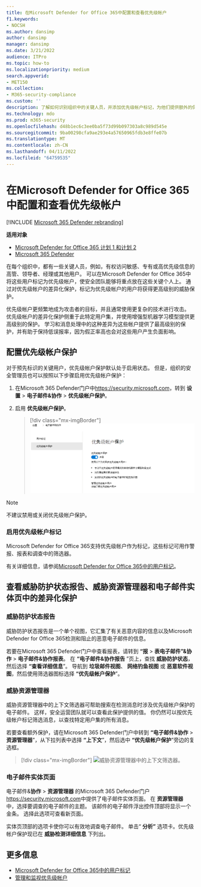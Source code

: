 ```yaml
---
title: 在Microsoft Defender for Office 365中配置和查看优先级帐户
f1.keywords:
- NOCSH
ms.author: dansimp
author: dansimp
manager: dansimp
ms.date: 3/21/2022
audience: ITPro
ms.topic: how-to
ms.localizationpriority: medium
search.appverid:
- MET150
ms.collection:
- M365-security-compliance
ms.custom: ''
description: 了解如何识别组织中的关键人员，并添加优先级帐户标记，为他们提供额外的保护。
ms.technology: mdo
ms.prod: m365-security
ms.openlocfilehash: d48b1ec6c3ee0ba5f73d99b097303a8c989d545e
ms.sourcegitcommit: 9ba00298cfa9ae293e4a57650965fdb3e8ffe07b
ms.translationtype: MT
ms.contentlocale: zh-CN
ms.lasthandoff: 04/11/2022
ms.locfileid: "64759535"
---
```

# <a name="configure-and-review-priority-accounts-in-microsoft-defender-for-office-365"></a>在Microsoft Defender for Office 365中配置和查看优先级帐户

[!INCLUDE [Microsoft 365 Defender rebranding](../includes/microsoft-defender-for-office.md)]

**适用对象**
- [Microsoft Defender for Office 365 计划 1 和计划 2](defender-for-office-365.md)
- [Microsoft 365 Defender](../defender/microsoft-365-defender.md)

在每个组织中，都有一些关键人员，例如，有权访问敏感、专有或高优先级信息的高管、领导者、经理或其他用户。 可以在Microsoft Defender for Office 365中将这些用户标记为优先级帐户，使安全团队能够将重点放在这些关键个人上。 通过对优先级帐户的差异化保护，标记为优先级帐户的用户将获得更高级别的威胁保护。

优先级帐户更频繁地成为攻击者的目标，并且通常使用更复杂的技术进行攻击。 优先级帐户的差异化保护侧重于此特定用户集，并使用增强型机器学习模型提供更高级别的保护。 学习和消息处理中的这种差异为这些帐户提供了最高级别的保护，并有助于保持低误报率，因为假正率高也会对这些用户产生负面影响。

## <a name="configure-priority-account-protection"></a>配置优先级帐户保护

对于预先标识的关键用户，优先级帐户保护默认处于启用状态。 但是，组织的安全管理员也可以按照以下步骤启用优先级帐户保护：

1. 在Microsoft 365 Defender门户中<https://security.microsoft.com>，转到 **设置** \> **电子邮件&协作** \> **优先级帐户保护**。 

2. 启用 **优先级帐户保护**。 

    > [!div class="mx-imgBorder"]
    > ![启用优先级帐户保护。](../../media/mdo-priority-account-protection.png)

> [!NOTE]
> 不建议禁用或关闭优先级帐户保护。  

### <a name="enable-the-priority-account-tag"></a>启用优先级帐户标记

Microsoft Defender for Office 365支持优先级帐户作为标记，这些标记可用作警报、报表和调查中的筛选器。

有关详细信息，请参阅[Microsoft Defender for Office 365中的用户标记](user-tags.md)。

## <a name="review-differentiated-protection-in-threat-protection-status-report-threat-explorer-and-email-entity-page"></a>查看威胁防护状态报告、威胁资源管理器和电子邮件实体页中的差异化保护

### <a name="threat-protection-status-report"></a>威胁防护状态报告

威胁防护状态报告是一个单个视图，它汇集了有关恶意内容的信息以及Microsoft Defender for Office 365检测和阻止的恶意电子邮件的信息。 

若要在Microsoft 365 Defender门户中查看报表，请转到 **“报** \> **表电子邮件”&协作** \> **电子邮件&协作报表**。 在 **“电子邮件&协作报告** ”页上，查找 **威胁防护状态**，然后选择 **“查看详细信息**”。 导航到 **垃圾邮件视图**、 **网络钓鱼视图** 或 **恶意软件视图**，然后使用筛选器图标选择 **“优先级帐户保护**”。

### <a name="threat-explorer"></a>威胁资源管理器 

威胁资源管理器中的上下文筛选器可帮助搜索在检测消息时涉及优先级帐户保护的电子邮件。 这样，安全运营团队就可以查看此保护提供的值。 你仍然可以按优先级帐户标记筛选消息，以查找特定用户集的所有消息。 

若要查看额外保护，请在Microsoft 365 Defender门户中转到 **“电子邮件&协作** \> **资源管理器**”，从下拉列表中选择 **“上下文**”，然后选中 **“优先级帐户保护**”旁边的复选框。 

> [!div class="mx-imgBorder"]
> ![威胁资源管理器中的上下文筛选器。](../../media/threat-explorer-context-filter.png)

### <a name="email-entity-page"></a>电子邮件实体页面

电子邮件&**协作** \> **资源管理器** 的Microsoft 365 Defender门户<https://security.microsoft.com>中提供了电子邮件实体页面。 在 **资源管理器** 中，选择要调查的电子邮件的主题。 该邮件的电子邮件浮出控件顶部将显示一个金条。 选择此选项可查看新页面。

实体页顶部的选项卡使你可以有效地调查电子邮件。 单击“ **分析”** 选项卡。优先级帐户保护现已在 **威胁检测详细信息** 下列出。 

## <a name="more-information"></a>更多信息

- [Microsoft Defender for Office 365中的用户标记](user-tags.md)
- [管理和监视优先级帐户](../../admin/setup/priority-accounts.md)
